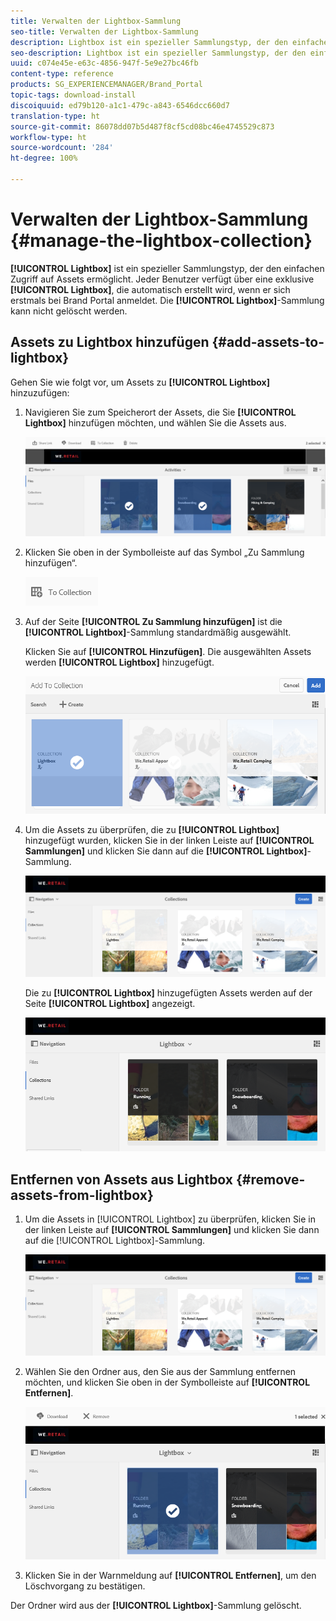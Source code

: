 ```yaml
---
title: Verwalten der Lightbox-Sammlung
seo-title: Verwalten der Lightbox-Sammlung
description: Lightbox ist ein spezieller Sammlungstyp, der den einfachen Zugriff auf Assets ermöglicht. Jeder Benutzer verfügt über eine exklusive Lightbox, die automatisch erstellt wird, wenn er sich erstmals bei Brand Portal anmeldet. Die Lightbox-Sammlung kann nicht gelöscht werden.
seo-description: Lightbox ist ein spezieller Sammlungstyp, der den einfachen Zugriff auf Assets ermöglicht. Jeder Benutzer verfügt über eine exklusive Lightbox, die automatisch erstellt wird, wenn er sich erstmals bei Brand Portal anmeldet. Die Lightbox-Sammlung kann nicht gelöscht werden.
uuid: c074e45e-e63c-4856-947f-5e9e27bc46fb
content-type: reference
products: SG_EXPERIENCEMANAGER/Brand_Portal
topic-tags: download-install
discoiquuid: ed79b120-a1c1-479c-a843-6546dcc660d7
translation-type: ht
source-git-commit: 86078dd07b5d487f8cf5cd08bc46e4745529c873
workflow-type: ht
source-wordcount: '284'
ht-degree: 100%

---
```



# Verwalten der Lightbox-Sammlung {#manage-the-lightbox-collection}

**[!UICONTROL Lightbox]** ist ein spezieller Sammlungstyp, der den einfachen Zugriff auf Assets ermöglicht. Jeder Benutzer verfügt über eine exklusive **[!UICONTROL Lightbox]**, die automatisch erstellt wird, wenn er sich erstmals bei Brand Portal anmeldet. Die **[!UICONTROL Lightbox]**-Sammlung kann nicht gelöscht werden.

## Assets zu Lightbox hinzufügen {#add-assets-to-lightbox}

Gehen Sie wie folgt vor, um Assets zu **[!UICONTROL Lightbox]** hinzuzufügen:

1. Navigieren Sie zum Speicherort der Assets, die Sie **[!UICONTROL Lightbox]** hinzufügen möchten, und wählen Sie die Assets aus.

   ![](assets/link_sharing_assetselection.png)

1. Klicken Sie oben in der Symbolleiste auf das Symbol „Zu Sammlung hinzufügen“.

   ![](assets/add_to_collection.png)

1. Auf der Seite **[!UICONTROL Zu Sammlung hinzufügen]** ist die **[!UICONTROL Lightbox]**-Sammlung standardmäßig ausgewählt.

   Klicken Sie auf **[!UICONTROL Hinzufügen]**. Die ausgewählten Assets werden **[!UICONTROL Lightbox]** hinzugefügt.

   ![](assets/add_to_collectionlightbox.png)

1. Um die Assets zu überprüfen, die zu **[!UICONTROL Lightbox]** hinzugefügt wurden, klicken Sie in der linken Leiste auf **[!UICONTROL Sammlungen]** und klicken Sie dann auf die **[!UICONTROL Lightbox]**-Sammlung.

   ![](assets/collections_lightbox.png)

   Die zu **[!UICONTROL Lightbox]** hinzugefügten Assets werden auf der Seite **[!UICONTROL Lightbox]** angezeigt.

   ![](assets/added_to_collectionlightbox.png)

## Entfernen von Assets aus Lightbox {#remove-assets-from-lightbox}

1. Um die Assets in [!UICONTROL Lightbox] zu überprüfen, klicken Sie in der linken Leiste auf **[!UICONTROL Sammlungen]** und klicken Sie dann auf die [!UICONTROL Lightbox]-Sammlung.

   ![](assets/collections_lightbox-1.png)

1. Wählen Sie den Ordner aus, den Sie aus der Sammlung entfernen möchten, und klicken Sie oben in der Symbolleiste auf **[!UICONTROL Entfernen]**.

   ![](assets/collections_lightboxdelete.png)

1. Klicken Sie in der Warnmeldung auf **[!UICONTROL Entfernen]**, um den Löschvorgang zu bestätigen.

Der Ordner wird aus der **[!UICONTROL Lightbox]**-Sammlung gelöscht.
